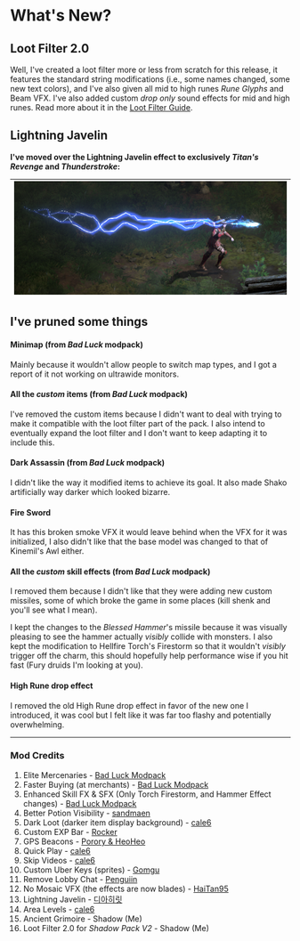 # What's New?

## Loot Filter 2.0

Well, I've created a loot filter more or less from scratch for this release, it features the standard string modifications (i.e., some names changed, some new text colors), and I've also given all mid to high runes *Rune Glyphs* and Beam VFX. I've also added custom *drop only* sound effects for mid and high runes. Read more about it in the [Loot Filter Guide](LFV2).

## Lightning Javelin

**I've moved over the Lightning Javelin effect to exclusively *Titan's Revenge* and *Thunderstroke*:**

| ![](images/titanstroke.png) |
| :-------------------------- |
## I've pruned some things

#### Minimap (from *Bad Luck* modpack)
Mainly because it wouldn't allow people to switch map types, and I got a report of it not working on ultrawide monitors.
#### All the *custom* items (from *Bad Luck* modpack)
I've removed the custom items because I didn't want to deal with trying to make it compatible with the loot filter part of the pack. I also intend to eventually expand the loot filter and I don't want to keep adapting it to include this.
#### Dark Assassin (from *Bad Luck* modpack)
I didn't like the way it modified items to achieve its goal. It also made Shako artificially way darker which looked bizarre.
#### Fire Sword
It has this broken smoke VFX it would leave behind when the VFX for it was initialized, I also didn't like that the base model was changed to that of Kinemil's Awl either.
#### All the *custom* skill effects (from *Bad Luck* modpack)
I removed them because I didn't like that they were adding new custom missiles, some of which broke the game in some places (kill shenk and you'll see what I mean).

I kept the changes to the *Blessed Hammer*'s missile because it was visually pleasing to see the hammer actually *visibly* collide with monsters. I also kept the modification to Hellfire Torch's Firestorm so that it wouldn't *visibly* trigger off the charm, this should hopefully help performance wise if you hit fast (Fury druids I'm looking at you).
#### High Rune drop effect
I removed the old High Rune drop effect in favor of the new one I introduced, it was cool but I felt like it was far too flashy and potentially overwhelming.

---
### Mod Credits

1. Elite Mercenaries - [Bad Luck Modpack](https://www.inven.co.kr/board/diablo2/5842/5159)
2. Faster Buying (at merchants) - [Bad Luck Modpack](https://www.inven.co.kr/board/diablo2/5842/5159)
3. Enhanced Skill FX & SFX (Only Torch Firestorm, and Hammer Effect changes) - [Bad Luck Modpack](https://www.inven.co.kr/board/diablo2/5842/5159)
4. Better Potion Visibility - [sandmaen](https://www.nexusmods.com/diablo2resurrected/mods/72)
5. Dark Loot (darker item display background) - [cale6](https://www.nexusmods.com/diablo2resurrected/mods/497)
6. Custom EXP Bar - [Rocker](https://www.inven.co.kr/board/diablo2/5842/3001)
7. GPS Beacons - [Porory & HeoHeo](https://www.inven.co.kr/board/diablo2/5842/4283)
8. Quick Play - [cale6](https://www.nexusmods.com/diablo2resurrected/mods/492)
9. Skip Videos - [cale6](https://www.nexusmods.com/diablo2resurrected/mods/331)
10. Custom Uber Keys (sprites) - [Gomgu](https://www.inven.co.kr/board/diablo2/5842/185)
11. Remove Lobby Chat - [Penguiin](https://www.nexusmods.com/diablo2resurrected/mods/123)
12. No Mosaic VFX (the effects are now blades) - [HaiTan95](https://www.nexusmods.com/diablo2resurrected/mods/364)
13. Lightning Javelin - [디아히릿](https://www.inven.co.kr/board/diablo2/5842/5685)
14. Area Levels - [cale6](https://www.nexusmods.com/diablo2resurrected/mods/479)
15. Ancient Grimoire - Shadow (Me)
16. Loot Filter 2.0 for *Shadow Pack V2* - Shadow (Me)
